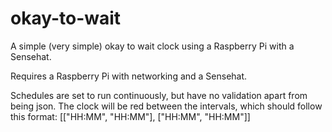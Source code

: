 # okay-to-wait
A simple (very simple) okay to wait clock using a Raspberry Pi with a Sensehat.

Requires a Raspberry Pi with networking and a Sensehat.

Schedules are set to run continuously, but have no validation apart from being json. The clock will be red between the intervals, which should follow this format:
[["HH:MM", "HH:MM"], ["HH:MM", "HH:MM"]]